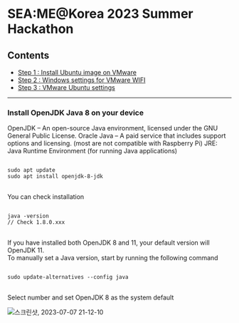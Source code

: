 # SEA:ME@Korea 2023 Summer Hackathon<br>

## Contents
- [Step 1 : Install Ubuntu image on VMware](#Step-1-VMwareWorkstation17)
- [Step 2 : Windows settings for VMware WIFI](#windows-settings-for-VMware-WIFI)
- [Step 3 : VMware Ubuntu settings](#VMware-Ubuntu-Settings)

---

### Install OpenJDK Java 8 on your device
OpenJDK – An open-source Java environment, licensed under the GNU General Public License.
Oracle Java – A paid service that includes support options and licensing. (most are not compatible with Raspberry Pi) JRE: Java Runtime Environment (for running Java applications)
<pre>
<code>
sudo apt update
sudo apt install openjdk-8-jdk
</code>
</pre>
You can check installation
<pre>
<code>
java -version
// Check 1.8.0.xxx
</code>
</pre>
If you have installed both OpenJDK 8 and 11, your default version will OpenJDK 11.
<br>
To manually set a Java version, start by running the following command
<pre>
<code>
sudo update-alternatives --config java
</code>
</pre>
Select number and set OpenJDK 8 as the system default

![스크린샷, 2023-07-07 21-12-10](https://github.com/AveesLab/sea-me-hackathon-2023/assets/96398568/82db3734-5118-43cd-a31d-73ef9796c786)

